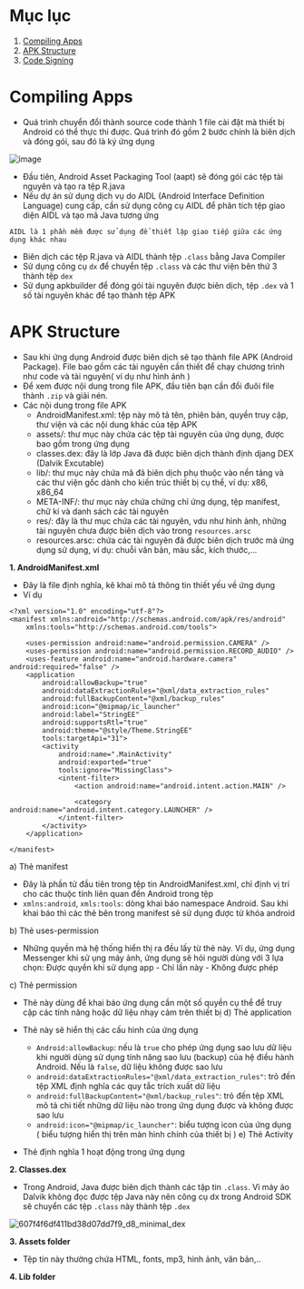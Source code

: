 # Mục lục

1. [Compiling Apps](#compiling-apps)
2. [APK Structure](#apk-structure)
3. [Code Signing](#code-signing)

# Compiling Apps

- Quá trình chuyển đổi thành source code thành 1 file cài đặt mà thiết bị Android có thể thực thi được. Quá trình đó gồm 2 bước chính là biên dịch và đóng gói, sau đó là ký ứng dụng 
  
![image](https://github.com/user-attachments/assets/55ee17eb-4865-428b-807f-e53aef6c2001)

  - Đầu tiên, Android Asset Packaging Tool (aapt) sẽ đóng gói các tệp tài nguyên và tạo ra tệp R.java
  - Nếu dự án sử dụng dịch vụ do AIDL (Android Interface Definition Language) cung cấp, cần sử dụng công cụ AIDL để phân tích tệp giao diện AIDL và tạo mã Java tương ứng
```
AIDL là 1 phần mềm được sử dụng để thiết lập giao tiếp giữa các ứng dụng khác nhau
```

  - Biên dịch các tệp R.java và AIDL thành tệp `.class` bằng Java Compiler
  - Sử dụng công cụ `dx` để chuyển tệp `.class` và các thư viện bên thứ 3 thành tệp `dex`
  - Sử dụng apkbuilder để đóng gói tài nguyên được biên dịch, tệp `.dex` và 1 số tài nguyên khác để tạo thành tệp APK

# APK Structure

- Sau khi ứng dụng Android được biên dịch sẽ tạo thành file APK (Android Package). File bao gồm các tài nguyên cần thiết để chạy chương trình như code và tài nguyên( ví dụ như hình ảnh )
- Để xem được nội dung trong file APK, đầu tiên bạn cần đổi đuôi file thành `.zip` và giải nén.
- Các nội dung trong file APK
  - AndroidManifest.xml: tệp này mô tả tên, phiên bản, quyền truy cập, thư viện và các nội dung khác của tệp APK
  - assets/: thư mục này chứa các tệp tài nguyên của ứng dụng, được bao gồm trong ứng dụng
  - classes.dex: đây là lớp Java đã được biên dịch thành định djang DEX (Dalvik Excutable)
  - lib/: thư mục này chứa mã đã biên dịch phụ thuộc vào nền tảng và các thư viện gốc dành cho kiến trúc thiết bị cụ thể, ví dụ: x86, x86_64
  - META-INF/: thư mục này chứa chứng chỉ ứng dụng, tệp manifest, chữ kí và danh sách các tài nguyên
  - res/: đây là thư mục chứa các tài nguyên, vdu như hình ảnh, những tài nguyên chưa được biên dịch vào trong `resources.arsc`
  - resources.arsc: chứa các tài nguyên đã được biên dịch trước mà ứng dụng sử dụng, ví dụ: chuỗi văn bản, màu sắc, kích thước,...

 **1. AndroidManifest.xml**
- Đây là file định nghĩa, kê khai mô tả thông tin thiết yếu về ứng dụng
- Ví dụ
```
<?xml version="1.0" encoding="utf-8"?>
<manifest xmlns:android="http://schemas.android.com/apk/res/android"
    xmlns:tools="http://schemas.android.com/tools">

    <uses-permission android:name="android.permission.CAMERA" />
    <uses-permission android:name="android.permission.RECORD_AUDIO" />
    <uses-feature android:name="android.hardware.camera" android:required="false" />
    <application
        android:allowBackup="true"
        android:dataExtractionRules="@xml/data_extraction_rules"
        android:fullBackupContent="@xml/backup_rules"
        android:icon="@mipmap/ic_launcher"
        android:label="StringEE"
        android:supportsRtl="true"
        android:theme="@style/Theme.StringEE"
        tools:targetApi="31">
        <activity
            android:name=".MainActivity"
            android:exported="true"
            tools:ignore="MissingClass">
            <intent-filter>
                <action android:name="android.intent.action.MAIN" />

                <category android:name="android.intent.category.LAUNCHER" />
            </intent-filter>
        </activity>
    </application>

</manifest>
```
a) Thẻ manifest

- Đây là phần tử đầu tiên trong tệp tin AndroidManifest.xml, chỉ định vị trí cho các thuộc tính liên quan đến Android trong tệp
- `xmlns:android`, `xmls:tools`: dòng khai báo namespace Android. Sau khi khai báo thì các thẻ bên trong manifest sẽ sử dụng được từ khóa android

b) Thẻ uses-permission 

- Những quyền mà hệ thống hiển thị ra đều lấy từ thẻ này. Ví dụ, ứng dụng Messenger khi sử ụng máy ảnh, ứng dụng sẽ hỏi người dùng với 3 lựa chọn: Được quyền khi sử dụng app - Chỉ lần này - Không được phép

c) Thẻ permission

-  Thẻ này dùng để khai báo ứng dụng cần một số quyền cụ thể để truy cập các tính năng hoặc dữ liệu nhạy cảm trên thiết bị 
d) Thẻ application

- Thẻ này sẽ hiển thị các cấu hình của ứng dụng
  - `Android:allowBackup`: nếu là `true` cho phép ứng dụng sao lưu dữ liệu khi người dùng sử dụng tính năng sao lưu (backup) của hệ điều hành Android. Nếu là `false`, dữ liệu không được sao lưu
  - `android:dataExtractionRules="@xml/data_extraction_rules"`: trỏ đến tệp XML định nghĩa các quy tắc trích xuất dữ liệu
  - `android:fullBackupContent="@xml/backup_rules"`: trỏ đến tệp XML mô tả chi tiết những dữ liệu nào trong ứng dụng được và không được sao lưu
  - `android:icon="@mipmap/ic_launcher"`: biểu tượng icon của ứng dụng ( biểu tượng hiển thị trên màn hình chính của thiết bị )
e) Thẻ Activity

- Thẻ định nghĩa 1 hoạt động trong ứng dụng

**2. Classes.dex**

- Trong Android, Java  được biên dịch thành các tập tin `.class`. Vì máy ảo Dalvik không đọc được tệp Java này nên công cụ dx trong Android SDK sẽ chuyển các tệp `.class` này thành tệp `.dex`

![607f4f6df411bd38d07dd7f9_d8_minimal_dex](https://github.com/user-attachments/assets/94bf15c3-7d1b-433a-8186-ee2c8a5aad94)

**3. Assets folder**

- Tệp tin này thường chứa HTML, fonts, mp3, hình ảnh, văn bản,..

**4. Lib folder**
